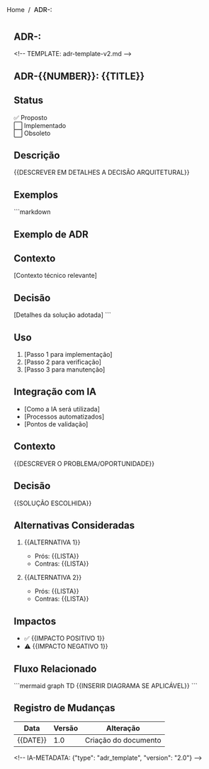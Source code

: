<nav class="breadcrumbs">
  <a href="/index.html">Home</a>
  <span class="separator">/</span>
  <span class="current">ADR-: </span>
</nav>

<article class="documentation-content">
  <h1>ADR-: </h1>
  

  
&lt;!-- TEMPLATE: adr-template-v2.md --&gt;

# ADR-{{NUMBER}}: {{TITLE}}

## Status
✅ Proposto  
⬜ Implementado  
⬜ Obsoleto

## Descrição
{{DESCREVER EM DETALHES A DECISÃO ARQUITETURAL}}

## Exemplos
&#x60;&#x60;&#x60;markdown
# Exemplo de ADR
## Contexto
[Contexto técnico relevante]

## Decisão
[Detalhes da solução adotada]
&#x60;&#x60;&#x60;

## Uso
1. [Passo 1 para implementação]
2. [Passo 2 para verificação]
3. [Passo 3 para manutenção]

## Integração com IA
- [Como a IA será utilizada]
- [Processos automatizados]
- [Pontos de validação]

## Contexto
{{DESCREVER O PROBLEMA/OPORTUNIDADE}}

## Decisão
{{SOLUÇÃO ESCOLHIDA}}

## Alternativas Consideradas
1. {{ALTERNATIVA 1}}
   - Prós: {{LISTA}}
   - Contras: {{LISTA}}

2. {{ALTERNATIVA 2}}
   - Prós: {{LISTA}}
   - Contras: {{LISTA}}

## Impactos
- ✅ {{IMPACTO POSITIVO 1}}
- ⚠️ {{IMPACTO NEGATIVO 1}}

## Fluxo Relacionado
&#x60;&#x60;&#x60;mermaid
graph TD
    {{INSERIR DIAGRAMA SE APLICÁVEL}}
&#x60;&#x60;&#x60;

## Registro de Mudanças
| Data       | Versão | Alteração               |
|------------|--------|-------------------------|
| {{DATE}}   | 1.0    | Criação do documento    |

&lt;!-- IA-METADATA: {&quot;type&quot;: &quot;adr_template&quot;, &quot;version&quot;: &quot;2.0&quot;} --&gt;

</article>

<style>
.breadcrumbs {
  display: flex;
  align-items: center;
  gap: 0.5rem;
  font-size: 0.9rem;
  color: var(--text-secondary);
  margin-bottom: 2rem;
  padding-bottom: 0.5rem;
  border-bottom: 1px solid var(--border-color);
}

.breadcrumbs a {
  color: var(--link-color);
  text-decoration: none;
  transition: color 0.2s;
}

.breadcrumbs a:hover {
  color: var(--link-hover-color);
  text-decoration: underline;
}

.separator {
  color: var(--text-tertiary);
}

.current {
  font-weight: 500;
  color: var(--text-primary);
}

.documentation-content {
  max-width: 800px;
  margin: 0 auto;
  padding: 0 1rem;
}

.description {
  font-size: 1.1rem;
  color: var(--text-secondary);
  margin-bottom: 2rem;
}
</style>
